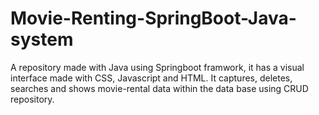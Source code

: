 # Movie-Renting-SpringBoot-Java-system
A repository made with Java using Springboot framwork, it has a visual interface made with CSS, Javascript and HTML. It captures, deletes, searches and shows movie-rental data within the data base using CRUD repository.
